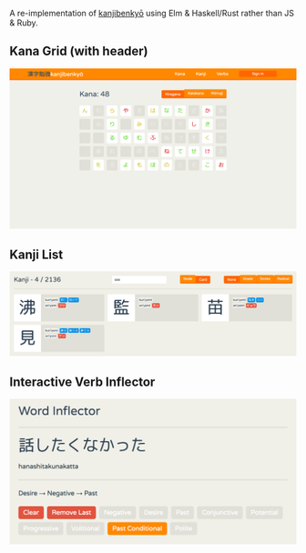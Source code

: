 A re-implementation of
[kanjibenkyō](https://github.com/zerovolts/kanjibenkyo) using Elm &
Haskell/Rust rather than JS & Ruby.

## Kana Grid (with header)

![Kana Grid](./assets/kana.png)

## Kanji List

![Kanji List](./assets/kanji.png)

## Interactive Verb Inflector

![Interactive Verb Inflector](./assets/inflector.png)

